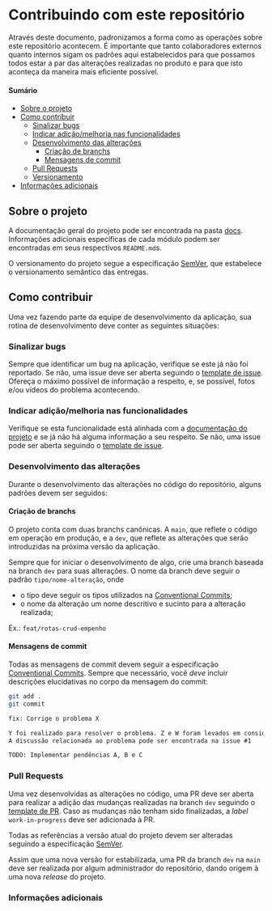 # Contribuindo com este repositório

Através deste documento, padronizamos a forma como as operações sobre este repositório acontecem. É importante que tanto colaboradores externos quanto internos sigam os padrões aqui estabelecidos para que possamos todos estar a par das alterações realizadas no produto e para que isto aconteça da maneira mais eficiente possível.

#### Sumário

- [Sobre o projeto](#sobre-o-projeto)
- [Como contribuir](#como-contribuir)
  - [Sinalizar bugs](#sinalizar-bugs)
  - [Indicar adição/melhoria nas funcionalidades](#indicar-adicaomelhoria-nas-funcionalidades)
  - [Desenvolvimento das alterações](#desenvolvimento-das-alteracoes)
    - [Criação de branchs](#criacao-de-branchs)
    - [Mensagens de commit](#mensagens-de-commit)
  - [Pull Requests](#pull-requests)
  - [Versionamento](#versionamento)
- [Informações adicionais](#additional-notes)

## Sobre o projeto

A documentação geral do projeto pode ser encontrada na pasta [docs](docs). Informações adicionais específicas de cada módulo podem ser encontradas em seus respectivos `README.md`s.

O versionamento do projeto segue a especificação [SemVer](https://semver.org/lang/pt-BR/), que estabelece o versionamento semântico das entregas.

## Como contribuir

Uma vez fazendo parte da equipe de desenvolvimento da aplicação, sua rotina de desenvolvimento deve conter as seguintes situações:

### Sinalizar bugs

Sempre que identificar um bug na aplicação, verifique se este já não foi reportado. Se não, uma issue deve ser aberta seguindo o [template de issue](.github/ISSUE_TEMPLATE.md). Ofereça o máximo possível de informação a respeito, e, se possível, fotos e/ou vídeos do problema acontecendo.

### Indicar adição/melhoria nas funcionalidades

Verifique se esta funcionalidade está alinhada com a [documentação do projeto](docs) e se já não há alguma informação a seu respeito. Se não, uma issue pode ser aberta seguindo o [template de issue](.github/ISSUE_TEMPLATE.md). 

### Desenvolvimento das alterações

Durante o desenvolvimento das alterações no código do repositório, alguns padrões devem ser seguidos:

#### Criação de branchs

O projeto conta com duas branchs canônicas. A `main`, que reflete o código em operação em produção, e a `dev`, que reflete as alterações que serão introduzidas na próxima versão da aplicação. 

Sempre que for iniciar o desenvolvimento de algo, crie uma branch baseada na branch `dev` para suas alterações. O nome da branch deve seguir o padrão `tipo/nome-alteração`, onde 

- o tipo deve seguir os tipos utilizados na [Conventional Commits](https://www.conventionalcommits.org/pt-br/v1.0.0/#resumo);
- o nome da alteração um nome descritivo e sucinto para a alteração realizada;

Ex.: `feat/rotas-crud-empenho`

#### Mensagens de commit

Todas as mensagens de commit devem seguir a especificação [Conventional Commits](https://www.conventionalcommits.org/pt-br/v1.0.0/). Sempre que necessário, você *deve* incluir descrições elucidativas no corpo da mensagem do commit:

```bash
git add .
git commit 
```

```txt
fix: Corrige o problema X

Y foi realizado para resolver o problema. Z e W foram levados em consideração.
A discussão relacionada ao problema pode ser encontrada na issue #1

TODO: Implementar pendências A, B e C
```

### Pull Requests

Uma vez desenvolvidas as alterações no código, uma PR deve ser aberta para realizar a adição das mudanças realizadas na branch `dev` seguindo o [template de PR](.github/PR_TEMPLATE.md). Caso as mudanças não tenham sido finalizadas, a *label* `work-in-progress` deve ser adicionada à PR.

Todas as referências a versão atual do projeto devem ser alteradas seguindo a especificação [SemVer](https://semver.org/lang/pt-BR/).

Assim que uma nova versão for estabilizada, uma PR da branch `dev` na `main` deve ser realizada por algum administrador do repositório, dando origem à uma nova *release* do projeto.

### Informações adicionais